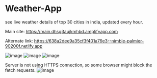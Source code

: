 # Weather-App
see live weather details of top 30 cities in india, updated every hour.

Main site:
https://main.dhsg3aujkmhbd.amplifyapp.com

Alternate link:
https://638a2dee9a35cf3f401a79e3--nimble-palmier-90200f.netlify.app


![image](https://user-images.githubusercontent.com/87371365/205353024-12aeb009-6680-48ff-8f02-8742b79fb35a.png)
![image](https://user-images.githubusercontent.com/87371365/205353051-1734088f-1ccd-42ae-b421-0841bb024825.png)
![image](https://user-images.githubusercontent.com/87371365/205353150-300f6591-5112-4cd2-9483-fee4fb01f27a.png)






Server is not using HTTPS connection, so some browser might block the fetch requests.
![image](https://user-images.githubusercontent.com/87371365/205352603-e485892d-8646-4c5d-b190-b94d8e7fc8f4.png)
